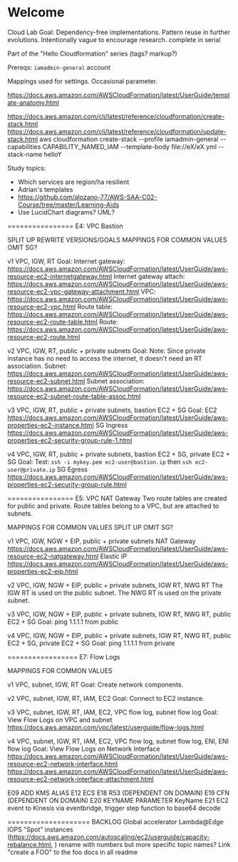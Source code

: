 # Welcome 

Cloud Lab
Goal: Dependency-free implementations. Pattern reuse in further evolutions. Intentionally vague to encourage research.
complete in serial

Part of the "Hello Cloudformation" series (tags? markup?)

Prereqs:  `iamadmin-general` account

Mappings used for settings. Occasional parameter.

https://docs.aws.amazon.com/AWSCloudFormation/latest/UserGuide/template-anatomy.html

https://docs.aws.amazon.com/cli/latest/reference/cloudformation/create-stack.html
https://docs.aws.amazon.com/cli/latest/reference/cloudformation/update-stack.html
  aws cloudformation create-stack 
    --profile iamadmin-general 
    --capabilities CAPABILITY_NAMED_IAM 
    --template-body file://eX/eX.yml 
    --stack-name helloY

Study topics:
- Which services are region/ha resilient
- Adrian's templates
- https://github.com/alozano-77/AWS-SAA-C02-Course/tree/master/Learning-Aids
- Use LucidChart diagrams? UML?

================ E4: VPC Bastion

  SPLIT UP
  REWRITE VERSIONS/GOALS
  MAPPINGS FOR COMMON VALUES
  OMIT SG?

  v1 VPC, IGW, RT
    Goal:
    Internet gateway: https://docs.aws.amazon.com/AWSCloudFormation/latest/UserGuide/aws-resource-ec2-internetgateway.html
    Internet gateway attach: https://docs.aws.amazon.com/AWSCloudFormation/latest/UserGuide/aws-resource-ec2-vpc-gateway-attachment.html
    VPC: https://docs.aws.amazon.com/AWSCloudFormation/latest/UserGuide/aws-resource-ec2-vpc.html
    Route table: https://docs.aws.amazon.com/AWSCloudFormation/latest/UserGuide/aws-resource-ec2-route-table.html
    Route: https://docs.aws.amazon.com/AWSCloudFormation/latest/UserGuide/aws-resource-ec2-route.html

  v2 VPC, IGW, RT, public + private subnets
    Goal:
    Note: Since private instance has no need to access the internet, it doesn't need an RT association.
    Subnet: https://docs.aws.amazon.com/AWSCloudFormation/latest/UserGuide/aws-resource-ec2-subnet.html
    Subnet association: https://docs.aws.amazon.com/AWSCloudFormation/latest/UserGuide/aws-resource-ec2-subnet-route-table-assoc.html

  v3 VPC, IGW, RT, public + private subnets, bastion EC2 + SG
    Goal:
    EC2 https://docs.aws.amazon.com/AWSCloudFormation/latest/UserGuide/aws-properties-ec2-instance.html
    SG Ingress https://docs.aws.amazon.com/AWSCloudFormation/latest/UserGuide/aws-properties-ec2-security-group-rule-1.html

  v4 VPC, IGW, RT, public + private subnets, bastion EC2 + SG, private EC2 + SG
    Goal:
    Test: `ssh -i mykey.pem ec2-user@bastion.ip` then `ssh ec2-user@private.ip`
    SG Egress https://docs.aws.amazon.com/AWSCloudFormation/latest/UserGuide/aws-properties-ec2-security-group-rule.html

================ E5: VPC NAT Gateway
  Two route tables are created for public and private.
  Route tables belong to a VPC, but are attached to subnets.

  MAPPINGS FOR COMMON VALUES
  SPLIT UP
  OMIT SG?

  v1 VPC, IGW, NGW + EIP, public + private subnets
    NAT Gateway https://docs.aws.amazon.com/AWSCloudFormation/latest/UserGuide/aws-resource-ec2-natgateway.html
    Elastic IP https://docs.aws.amazon.com/AWSCloudFormation/latest/UserGuide/aws-properties-ec2-eip.html

  v2 VPC, IGW, NGW + EIP, public + private subnets, IGW RT, NWG RT
    The IGW RT is used on the public subnet.
    The NWG RT is used on the private subnet.

  v3 VPC, IGW, NGW + EIP, public + private subnets, IGW RT, NWG RT, public EC2 + SG
    Goal: ping 1.1.1.1 from public
    
  v4 VPC, IGW, NGW + EIP, public + private subnets, IGW RT, NWG RT, public EC2 + SG, private EC2 + SG
    Goal: ping 1.1.1.1 from private

================= E7: Flow Logs

MAPPINGS FOR COMMON VALUES

v1 VPC, subnet, IGW, RT
  Goal: Create network components.

v2 VPC, subnet, IGW, RT, IAM, EC2
  Goal: Connect to EC2 instance.

v3 VPC, subnet, IGW, RT, IAM, EC2, VPC flow log, subnet flow log
  Goal: View Flow Logs on VPC and subnet
  https://docs.aws.amazon.com/vpc/latest/userguide/flow-logs.html

v4 VPC, subnet, IGW, RT, IAM, EC2, VPC flow log, subnet flow log, ENI, ENI flow log
  Goal: View Flow Logs on Network Interface
  https://docs.aws.amazon.com/AWSCloudFormation/latest/UserGuide/aws-resource-ec2-network-interface.html
  https://docs.aws.amazon.com/AWSCloudFormation/latest/UserGuide/aws-resource-ec2-network-interface-attachment.html

E09 ADD KMS ALIAS
E12 ECS
E18 R53 (DEPENDENT ON DOMAIN)
E19 CFN (DEPENDENT ON DOMAIN)
E20 KEYNAME PARAMETER KeyName
E21 EC2 event to Kinesis via eventbridge, trigger step function to base64 decode

==================== BACKLOG
Global accelerator
Lambda@Edge
IOPS
"Spot" instances (https://docs.aws.amazon.com/autoscaling/ec2/userguide/capacity-rebalance.html, )
rename with numbers but more specific topic names?
Link "create a FOO" to the foo docs in all readme